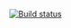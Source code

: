 [![Build status](https://ci.appveyor.com/api/projects/status/ld8y8fr3usmn1fc9?svg=true)](https://ci.appveyor.com/project/trpowerr/testbuildappveyor)
 
